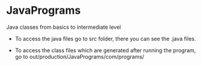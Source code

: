 # JavaPrograms
Java classes from basics to intermediate level


 - To access the java files go to src folder, there you can see the .java files.


 - To access the class files which are generated after running the program, go to out/production/JavaPrograms/com/programs/
